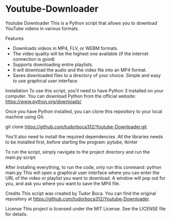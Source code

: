 # Youtube-Downloader
Youtube Downloader
This is a Python script that allows you to download YouTube videos in various formats.

Features
- Downloads videos in MP4, FLV, or WEBM formats.
- The video quality will be the highest one available (if the internet connection is good)
- Supports downloading entire playlists.
- It will download the audio and the video file into an MP4 format. 
- Saves downloaded files to a directory of your choice.
Simple and easy to use graphical user interface.


Installation
To use this script, you'll need to have Python 3 installed on your computer. You can download Python from the official website: https://www.python.org/downloads/

Once you have Python installed, you can clone this repository to your local machine using Git:

git clone https://github.com/tudorboca312/Youtube-Downloader.git

You'll also need to install the required dependencies. All the libraries needs to be installed first, before starting the program: pytube, tkinter

To run the script, simply navigate to the project directory and run the main.py script:

After installing everything, to run the code, only run this command: python main.py
This will open a graphical user interface where you can enter the URL of the video or playlist you want to download.
A window will pop out for you, and ask you where you want to save the MP4 file.

Credits
This script was created by Tudor Boca. You can find the original repository at https://github.com/tudorboca312/Youtube-Downloader.

License
This project is licensed under the MIT License. See the LICENSE file for details.
